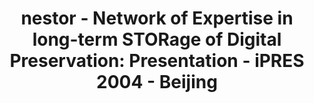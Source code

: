 ---
abstract: null
creators:
- Neuroth, Heike
date: null
document_url: https://services.phaidra.univie.ac.at/api/object/o:295022/download
grand_parent: iPRES
institutions: []
keywords:
- beijing
landing_page_url: https://phaidra.univie.ac.at/o:295022
language: eng
layout: publication
license: CC BY-SA 3.0 AT
notes_url: null
parent: iPRES 2004
presentation_url: null
size: 61246
source_name: iPRES
title: 'nestor - Network of Expertise in long-term STORage of Digital Preservation:
  Presentation - iPRES 2004 - Beijing'
type: paper
year: 2004
---